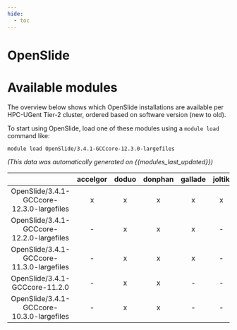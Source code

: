 ```yaml
---
hide:
  - toc
---
```


OpenSlide
=========

# Available modules


The overview below shows which OpenSlide installations are available per HPC-UGent Tier-2 cluster, ordered based on software version (new to old).

To start using OpenSlide, load one of these modules using a `module load` command like:

```shell
module load OpenSlide/3.4.1-GCCcore-12.3.0-largefiles
```

*(This data was automatically generated on {{modules_last_updated}})*  

| |accelgor|doduo|donphan|gallade|joltik|shinx|skitty|
| :---: | :---: | :---: | :---: | :---: | :---: | :---: | :---: |
|OpenSlide/3.4.1-GCCcore-12.3.0-largefiles|x|x|x|x|x|x|x|
|OpenSlide/3.4.1-GCCcore-12.2.0-largefiles|-|x|x|x|-|-|-|
|OpenSlide/3.4.1-GCCcore-11.3.0-largefiles|-|x|x|x|-|-|-|
|OpenSlide/3.4.1-GCCcore-11.2.0|-|x|x|-|-|-|-|
|OpenSlide/3.4.1-GCCcore-10.3.0-largefiles|-|x|x|-|-|-|-|
